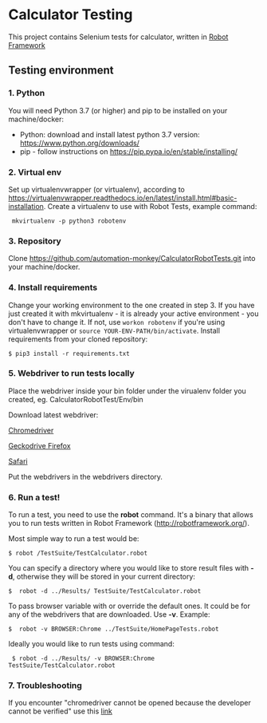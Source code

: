 # Calculator Testing
This project contains Selenium tests for calculator, written in [Robot Framework](http://robotframework.org/)

## Testing environment

### 1. Python
You will need Python 3.7 (or higher) and pip to be installed on your machine/docker:
- Python: download and install latest python 3.7 version: https://www.python.org/downloads/
- pip - follow instructions on https://pip.pypa.io/en/stable/installing/

### 2. Virtual env
Set up virtualenvwrapper (or virtualenv), according to https://virtualenvwrapper.readthedocs.io/en/latest/install.html#basic-installation. 
Create a virtualenv to use with Robot Tests, example command:

``` mkvirtualenv -p python3 robotenv```

### 3. Repository
Clone https://github.com/automation-monkey/CalculatorRobotTests.git into your machine/docker.

### 4. Install requirements
Change your working environment to the one created in step 3. If you have just created it with mkvirtualenv - it is already your active environment - you don't have to change it. If not, use `workon robotenv` if you're using virtualenvwrapper or `source YOUR-ENV-PATH/bin/activate`.
Install requirements from your cloned repository:

```$ pip3 install -r requirements.txt```

### 5. Webdriver to run tests locally
Place the webdriver inside your bin folder under the virualenv folder you created, eg. CalculatorRobotTest/Env/bin

Download latest webdriver:

[Chromedriver](https://sites.google.com/a/chromium.org/chromedriver/downloads)

[Geckodrive Firefox](https://github.com/mozilla/geckodriver/releases)

[Safari](https://developer.apple.com/documentation/webkit/testing_with_webdriver_in_safari)

Put the webdrivers in the webdrivers directory.

### 6. Run a test!
To run a test, you need to use the **robot** command. It's a binary that allows you to run tests written in Robot Framework (http://robotframework.org/).

Most simple way to run a test would be: 

``` $ robot /TestSuite/TestCalculator.robot ```

You can specify a directory where you would like to store result files with **-d**, otherwise they will be stored in your current directory:

``` $  robot -d ../Results/ TestSuite/TestCalculator.robot ```

To pass browser variable with or override the default ones. It could be for any of the webdrivers that are downloaded. Use **-v**. Example:

``` $  robot -v BROWSER:Chrome ../TestSuite/HomePageTests.robot ```

Ideally you would like to run tests using command:

``` $ robot -d ../Results/ -v BROWSER:Chrome TestSuite/TestCalculator.robot```


### 7. Troubleshooting

If you encounter "chromedriver cannot be opened because the developer cannot be verified" use this [link](https://timonweb.com/misc/fixing-error-chromedriver-cannot-be-opened-because-the-developer-cannot-be-verified-unable-to-launch-the-chrome-browser-on-mac-os/)
